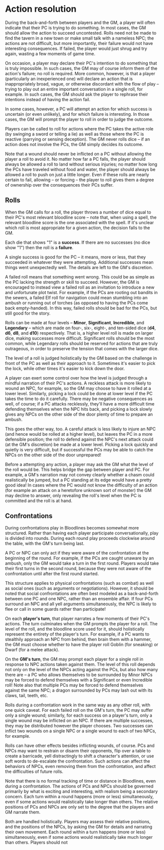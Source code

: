 # Action resolution

During the back-and-forth between players and the GM, a player will often
indicate that their PC is trying to do something. In most cases, the GM should
allow the action to succeed uncontested. Rolls need not be made to find the
tavern in a new town or make small talk with a nameless NPC; the actions are
not difficult, but more importantly, their failure would not have interesting
consequences. If failed, the player would just shrug and try again, wasting a
few moments of game time.

On occasion, a player may declare their PC's intention to do something that is
truly impossible. In such cases, the GM may of course inform them of the
action's failure; no roll is required. More common, however, is that a player
(particularly an inexperienced one) will declare an action that is
inappropriately broad, vague, or otherwise discordant with the flow of play –
trying to play out an entire important conversation in a single roll, for
example. In such cases, the GM should ask the player to rephrase their
intentions instead of having the action fail.

In some cases, however, a PC will attempt an action for which success is
uncertain (or even unlikely), and for which failure is interesting. In those
cases, the GM will prompt the player to roll in order to judge the outcome.

Players can be called to roll for actions where the PC takes the active role
(by swinging a sword or telling a lie) as well as those where the PC is
reactive (parrying or sensing deception). The GM never rolls dice – if an
action does not involve the PCs, the GM simply decides its outcome.

Note that a wound should never be inflicted on a PC without allowing the
player a roll to avoid it. No matter how far a PC falls, the player should
always be allowed a roll to land without serious injuries; no matter how long
the PCs have traveled without food and water, the player should always be
allowed a roll to push on just a little longer. Even if these rolls are nearly
certain to fail, allowing – or forcing – the player to roll gives them a
degree of ownership over the consequences their PCs suffer.

## Rolls

When the GM calls for a roll, the player throws a number of dice equal to
their PC's most relevant bloodline score – note that, when using a spell, the relevant bloodline score is the one associated with the spell. If it's unclear which roll is most
appropriate for a given action, the decision falls to the GM. 

Each die that shows "1" is a **success**. If there are no successes (no dice
show "1") then the roll is a **failure**.

A single success is good for the PC – it means, more or less, that they succeeded
in whatever they were attempting. Additional successes mean things went
unexpectedly well. The details are left to the GM's discretion.

A failed roll means that something went wrong. This could be as simple as the
PC lacking the strength or skill to succeed. However, the GM is encouraged to
instead view a failed roll as an invitation to introduce a new and unfortunate
plot twist. For example, if the PCs are rooting out bandits in the sewers, a
failed Elf roll for navigation could mean stumbling into an ambush or
running out of torches (as opposed to having the PCs come back empty-handed).
In this way, failed rolls should be bad for the PCs, but still good for the
story.

Rolls can be made at four levels – **Minor**, **Significant**,
**Incredible**, and **Legendary** – which are made on four-, six-, eight-, and
ten-sided dice (**d4**, **d6**, **d8**, and **d10**) respectively.  That
is, a higher level roll is made on larger dice, making successes more difficult. Significant rolls should be the most common, while Legendary rolls should be reserved for actions that are truly outrageous, in order to preserve the tension that comes with the larger dice.

The level of a roll is judged holistically by the GM based on the
challenge in front of the PC as well as their approach to it. Sometimes it's
easier to pick the lock, while other times it's easier to kick down the door.

A player can exert some control over how the level is judged through a
mindful narration of their PC's actions. A reckless attack is more likely to
wound an NPC, for example, so the GM may choose to have it rolled at a lower
level. Similarly, picking a lock could be done at lower level if the
PC takes the time to do it carefully. There may be negative consequences as
well, of course; if a PC attacks recklessly, they'll have a more difficult
time defending themselves when the NPC hits back, and picking a lock slowly
gives any NPCs on the other side of the door plenty of time to prepare an ambush.

This goes the other way, too. A careful attack is less likely to injure an NPC
(and hence would be rolled at a higher level), but leaves the PC in a
more defensible position; the roll to defend against the NPC's next attack
could (at the GM's discretion) be made at a lower level. Picking a lock
quickly and quietly is very difficult, but if successful the PCs may be able
to catch the NPCs on the other side of the door unprepared!

Before a attempting any action, a player may ask the GM what the level of
the roll would be. This helps bridge the gap between player and PC. For
example, a GM's narration may not convey clearly whether a chasm could
realistically be jumped, but a PC standing at its edge would have a pretty
good idea! In cases where the PC would not know the difficulty of an action
(for example an attack on a heretofore unknown sort of monster) the GM may
decline to answer, only revealing the roll's level when the PC is committed and
the roll is at hand.

## Confrontations

During confrontations play in Bloodlines becomes somewhat more structured. Rather than having each player participate conversationally, play is divided into rounds. During each round play proceeds clockwise around the table, with the GM's turn being last. 

A PC or NPC can only act if they were aware of the confrontation at the beginning of the round. For example, if the PCs are caught unaware by an ambush, only the GM would take a turn in the first round. Players would take their first turns in the second round, because they were not aware of the confrontation until after the first round started. 

This structure applies to physical confrontations (such as combat) as well as social ones (such as arguments or negotiations). However, it should be noted that social confrontations are often best modeled as a back-and-forth between one PC and one NPC, rather than an ensemble affair. If four PCs surround an NPC and all yell arguments simultaneously, the NPC is likely to flee or call in some guards rather than participate!

On each **player's turn**, that player narrates a few moments of their PC's actions. The turn culminates when the GM prompts the player for a roll. The level of the roll, and the bloodline score used for it, should holistically represent the entirety of the player's turn. For example, if a PC wants to stealthily approach an NPC from behind, then brain them with a hammer, the GM must choose whether to have the player roll Goblin (for sneaking) or Dwarf (for a melee attack). 

On the **GM's turn**, the GM may prompt each player for a single roll in response to NPC actions taken against them. The level of this roll depends not only on the level of the NPCs acting against the PCs, but also how many there are – a PC who allows themselves to be surrounded by Minor NPCs may be forced to defend themselves with a Significant or even Incredible roll! Note also that multiple PCs may be forced to defend themselves against the same NPC; a dragon surrounded by PCs may lash out with its claws, tail, teeth, etc. 

Rolls during a confrontation work in the same way as any other roll, with one quick caveat. For each failed roll on the GM's turn, the PC may suffer only a single wound; similarly, for each success on a player's turn, only a single wound may be inflicted on an NPC. If there are multiple successes, they may be distributed however the player chooses. Two successes can inflict two wounds on a single NPC or a single wound to each of two NPCs, for example. 

Rolls can have other effects besides inflicting wounds, of course. PCs and NPCs may want to restrain or disarm their opponents, flip over a table to create a barricade, yell distractingly to shift a character's attention, or use soft words to de-escalate the confrontation. Such actions can affect the behaviors of NPCs, even removing them from the confrontation, and affect the difficulties of future rolls. 

Note that there is no formal tracking of time or distance in Bloodlines, even during a confrontation. The actions of PCs and NPCs should be governed primarily by what is exciting and interesting, with realism being a secondary concern. Each turn within a round happens (more or less) simultaneously, even if some actions would realistically take longer than others. The relative positions of PCs and NPCs are only set to the degree that the players and GM narrate them. 



Both are handled holistically. Players may assess their relative positions, and the positions of the NPCs, by asking the GM for details and narrating their own movement. Each round within a turn happens (more or less) simultaneously, even if some actions would realistically take much longer than others. Players should not 



